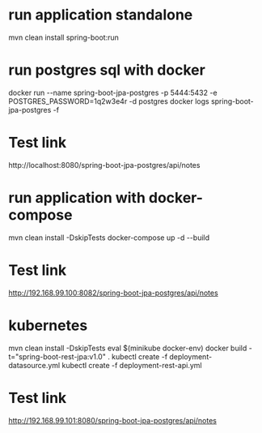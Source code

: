 # run application standalone
mvn clean install spring-boot:run

# run postgres sql with docker
docker run --name spring-boot-jpa-postgres -p 5444:5432 -e POSTGRES_PASSWORD=1q2w3e4r -d postgres
docker logs spring-boot-jpa-postgres -f

# Test link
http://localhost:8080/spring-boot-jpa-postgres/api/notes

# run application with docker-compose
mvn clean install -DskipTests
docker-compose up -d --build

# Test link
http://192.168.99.100:8082/spring-boot-jpa-postgres/api/notes

# kubernetes
mvn clean install -DskipTests
eval $(minikube docker-env)
docker build -t="spring-boot-rest-jpa:v1.0" .
kubectl create -f deployment-datasource.yml
kubectl create -f deployment-rest-api.yml

# Test link
http://192.168.99.101:8080/spring-boot-jpa-postgres/api/notes